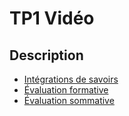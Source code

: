 # TP1 <!-- varexp:begin BLOC1 -->Vidéo<!-- varexp:end -->

## Description

* [Intégrations de savoirs](../../03-savoirs/01/README.md  )
* [Évaluation formative](../../04-evaluations/formatives/01/)
* [Évaluation sommative](../../04-evaluations/sommatives/01/)
